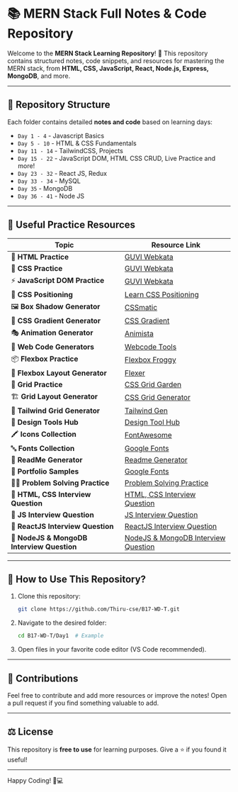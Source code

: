 # 📚 MERN Stack Full Notes & Code Repository

Welcome to the **MERN Stack Learning Repository**! 🚀 This repository contains structured notes, code snippets, and resources for mastering the MERN stack, from **HTML, CSS, JavaScript, React, Node.js, Express, MongoDB**, and more.

---

## 📂 Repository Structure

Each folder contains detailed **notes and code** based on learning days:
- `Day 1 - 4` - Javascript Basics
- `Day 5 - 10` - HTML & CSS Fundamentals
- `Day 11 - 14` - TailwindCSS, Projects
- `Day 15 - 22` - JavaScript DOM, HTML CSS CRUD, Live Practice and more!
- `Day 23 - 32` - React JS, Redux
- `Day 33 - 34` - MySQL
- `Day 35` - MongoDB
- `Day 36 - 41` - Node JS


---

## 🔗 Useful Practice Resources

| Topic | Resource Link |
|--------|-------------|
| 🔗 **HTML Practice** | [GUVI Webkata](https://www.guvi.in/webkata-library?concept=HTML) |
| 🎨 **CSS Practice** | [GUVI Webkata](https://www.guvi.in/webkata-library?concept=CSS) |
| ⚡ **JavaScript DOM Practice** | [GUVI Webkata](https://www.guvi.in/webkata-library?concept=JS) |
| 📌 **CSS Positioning** | [Learn CSS Positioning](https://ishadeed.com/article/learn-css-positioning/) |
| 🖼️ **Box Shadow Generator** | [CSSmatic](https://www.cssmatic.com/box-shadow) |
| 🎨 **CSS Gradient Generator** | [CSS Gradient](https://cssgradient.io/) |
| 🎭 **Animation Generator** | [Animista](https://animista.net/) |
| 🔨 **Web Code Generators** | [Webcode Tools](https://webcode.tools/) |
| 📦 **Flexbox Practice** | [Flexbox Froggy](https://flexboxfroggy.com/) |
| 📐 **Flexbox Layout Generator** | [Flexer](https://www.flexer.dev/) |
| 🌱 **Grid Practice** | [CSS Grid Garden](https://cssgridgarden.com/) |
| 🏗 **Grid Layout Generator** | [CSS Grid Generator](https://cssgridgenerator.io/) |
| 📏 **Tailwind Grid Generator** | [Tailwind Gen](https://www.tailwindgen.com/) |
| 🎨 **Design Tools Hub** | [Design Tool Hub](https://www.designtoolshub.com/) |
| 🖍 **Icons Collection** | [FontAwesome](https://fontawesome.com/icons) |
| 🔤 **Fonts Collection** | [Google Fonts](https://fonts.google.com/) |
| 📖 **ReadMe Generator** | [Readme Generator](https://rahuldkjain.github.io/gh-profile-readme-generator/) |
| 🧟 **Portfolio Samples** | [Google Fonts](https://github.com/emmabostian/developer-portfolios/) |
| 🧑‍🏫 **Problem Solving Practice** | [Problem Solving Practice](https://www.guvi.in/code-kata/) |
| 🧾 **HTML, CSS Interview Question** | [HTML, CSS Interview Question](https://docs.google.com/document/d/10tttJf5p1DfWhbBfzUV2-ReRJudxlIem7xX0QiiiCH8/edit?usp=sharing) |
| 📗 **JS Interview Question** | [JS Interview Question](https://docs.google.com/document/d/1KYrYGttncVXTlIQrcOaX1Qo2BwgwIX-MlQJKFx-ynXA/edit?usp=sharing) |
| 📔 **ReactJS Interview Question** | [ReactJS Interview Question](https://docs.google.com/document/d/1pBEgFUEBcwS9oQOBb9x1xYRR2mUM6IFbJ1eMQ66UBoo/edit?usp=sharing) |
| 📑 **NodeJS & MongoDB Interview Question** | [NodeJS & MongoDB Interview Question](https://docs.google.com/document/d/1lCQWL8sgrKF6vdaYoqztuW2DcGJmGocGT3FD3NtRXyk/edit?usp=sharing) |

---

## 📖 How to Use This Repository?

1. Clone this repository:
   ```bash
   git clone https://github.com/Thiru-cse/B17-WD-T.git
   ```
2. Navigate to the desired folder:
   ```bash
   cd B17-WD-T/Day1  # Example
   ```
3. Open files in your favorite code editor (VS Code recommended).

---

## 🤝 Contributions

Feel free to contribute and add more resources or improve the notes! Open a pull request if you find something valuable to add.

---

## ⚖️ License

This repository is **free to use** for learning purposes. Give a ⭐ if you found it useful!

---

Happy Coding! 🚀💻
